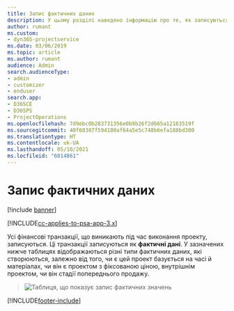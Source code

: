 ```yaml
---
title: Запис фактичних даних
description: У цьому розділі наведено інформацію про те, як записуються фактичні дані.
author: rumant
ms.custom:
- dyn365-projectservice
ms.date: 03/06/2019
ms.topic: article
ms.author: rumant
audience: Admin
search.audienceType:
- admin
- customizer
- enduser
search.app:
- D365CE
- D365PS
- ProjectOperations
ms.openlocfilehash: 7d9ebc0b283731356e0b9b26f2d665a12183519f
ms.sourcegitcommit: 40f68387f594180af64a5e5c748b6efa188bd300
ms.translationtype: HT
ms.contentlocale: uk-UA
ms.lasthandoff: 05/10/2021
ms.locfileid: "6014861"
---
```

# <a name="recording-actuals"></a>Запис фактичних даних 

[!include [banner](../includes/psa-now-project-operations.md)]

[!INCLUDE[cc-applies-to-psa-app-3.x](../includes/cc-applies-to-psa-app-3x.md)]

Усі фінансові транзакції, що виникають під час виконання проекту, записуються. Ці транзакції записуються як **фактичні дані**. У зазначених нижче таблицях відображаються різні типи фактичних даних, які створюються, залежно від того, чи є цей проект базується на часі й матеріалах, чи він є проектом з фіксованою ціною, внутрішнім проектом, чи він стадії попереднього продажу.

> ![Таблиця, що показує запис фактичних значень](media/advanced-table2.png)


[!INCLUDE[footer-include](../includes/footer-banner.md)]